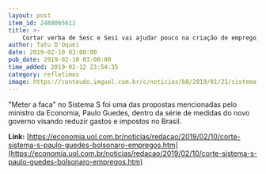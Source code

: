 ```yaml
---
layout: post
item_id: 2488065612
title: >-
    Cortar verba de Sesc e Sesi vai ajudar pouco na criação de emprego, diz FGV
author: Tatu D'Oquei
date: 2019-02-10 03:00:00
pub_date: 2019-02-10 03:00:00
time_added: 2019-02-12 23:54:35
category: refletimos
image: https://conteudo.imguol.com.br/c/noticias/b8/2019/01/21/sistema-s-senai-sesi-sebrae-senac-18dez2018---fachada-do-senac-do-sistema-s-em-salvador-ba-nesta-terca-feira-18-o-futuro-ministro-da-economia-paulo-guedes-disse-que-instituicoes-do-1548116322349_v2_615x300.jpg
---
```


"Meter a faca" no Sistema S foi uma das propostas mencionadas pelo ministro da Economia, Paulo Guedes, dentro da série de medidas do novo governo visando reduzir gastos e impostos no Brasil.

**Link:** [https://economia.uol.com.br/noticias/redacao/2019/02/10/corte-sistema-s-paulo-guedes-bolsonaro-empregos.htm](https://economia.uol.com.br/noticias/redacao/2019/02/10/corte-sistema-s-paulo-guedes-bolsonaro-empregos.htm)

